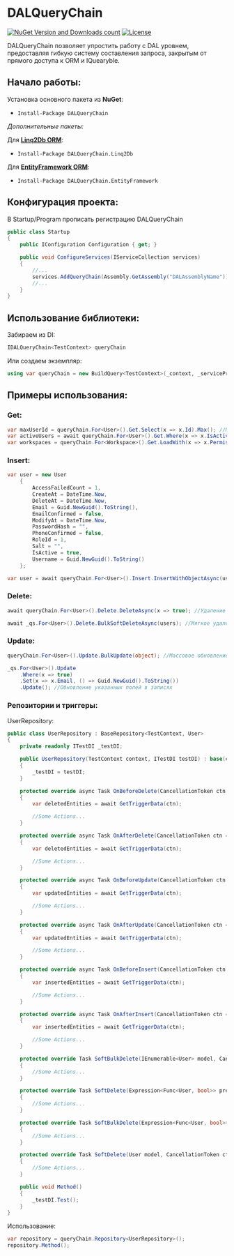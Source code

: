 # **DALQueryChain**

[![NuGet Version and Downloads count](https://buildstats.info/nuget/DALQueryChain?includePreReleases=true)](https://www.nuget.org/packages/DALQueryChain/)
[![License](https://img.shields.io/github/license/linq2db/linq2db)](LICENSE.txt)

DALQueryChain позволяет упростить работу с DAL уровнем, предоставляя гибкую систему составления запроса, закрытым от прямого доступа к ORM и IQuearyble.

## **Начало работы:**

Установка основного пакета из **NuGet**:
* `Install-Package DALQueryChain`

*Дополнительные пакеты:*

Для [**Linq2Db ORM**](https://github.com/linq2db/linq2db):
* `Install-Package DALQueryChain.Linq2Db`

Для [**EntityFramework ORM**](https://github.com/dotnet/efcore):
* `Install-Package DALQueryChain.EntityFramework`


## **Конфигурация проекта:**

В Startup/Program прописать регистрацию DALQueryChain

```cs
public class Startup
{
    public IConfiguration Configuration { get; }

    public void ConfigureServices(IServiceCollection services)
    {
        //...
        services.AddQueryChain(Assembly.GetAssembly("DALAssemblyName"));
        //...
    }
}
```

## **Использование библиотеки:**

Забираем из DI:

```cs
IDALQueryChain<TestContext> queryChain
```

Или создаем экземпляр:

```cs
using var queryChain = new BuildQuery<TestContext>(_context, _serviceProvider);
```

## Примеры использования:
### **Get:**

```cs
var maxUserId = queryChain.For<User>().Get.Select(x => x.Id).Max(); //Получение максимального Id
var activeUsers = await queryChain.For<User>().Get.Where(x => x.IsActive).ToListAsync(); //Получение активных записей
var workspaces = queryChain.For<Workspace>().Get.LoadWith(x => x.Permissions).ThenLoad(x => x.Users); //Получение записей с зависимостями
```

### **Insert:**

```cs
var user = new User
    {
        AccessFailedCount = 1,
        CreateAt = DateTime.Now,
        DeleteAt = DateTime.Now,
        Email = Guid.NewGuid().ToString(),
        EmailConfirmed = false,
        ModifyAt = DateTime.Now,
        PasswordHash = "",
        PhoneConfirmed = false,
        RoleId = 1,
        Salt = "",
        IsActive = true,
        Username = Guid.NewGuid().ToString()
    };

var user = await queryChain.For<User>().Insert.InsertWithObjectAsync(user); // Вставка записи в таблицу с ее возвратом
```

### **Delete:**

```cs
await queryChain.For<User>().Delete.DeleteAsync(x => true); //Удаление всех записей в таблице

await _qs.For<User>().Delete.BulkSoftDeleteAsync(users); //Мягкое удаление (необходимо переопределение в репозитории)
```

### **Update:**

```cs
queryChain.For<User>().Update.BulkUpdate(object); //Массовое обновление записей

_qs.For<User>().Update
    .Where(x => true)
    .Set(x => x.Email, () => Guid.NewGuid().ToString())
    .Update(); //Обновление указанных полей в записях

```

### **Репозитории и триггеры:**

UserRepository:
```cs
public class UserRepository : BaseRepository<TestContext, User>
{
    private readonly ITestDI _testDI;

    public UserRepository(TestContext context, ITestDI testDI) : base(context)
    {
        _testDI = testDI;
    }

    protected override async Task OnBeforeDelete(CancellationToken ctn = default)
    {
        var deletedEntities = await GetTriggerData(ctn);

        //Some Actions...
    }

    protected override async Task OnAfterDelete(CancellationToken ctn = default)
    {
        var deletedEntities = await GetTriggerData(ctn);

        //Some Actions...
    }

    protected override async Task OnBeforeUpdate(CancellationToken ctn = default)
    {
        var updatedEntities = await GetTriggerData(ctn);

        //Some Actions...
    }

    protected override async Task OnAfterUpdate(CancellationToken ctn = default)
    {
        var updatedEntities = await GetTriggerData(ctn);

        //Some Actions...
    }

    protected override async Task OnBeforeInsert(CancellationToken ctn = default)
    {
        var insertedEntities = await GetTriggerData(ctn);

        //Some Actions...
    }

    protected override async Task OnAfterInsert(CancellationToken ctn = default)
    {
        var insertedEntities = await GetTriggerData(ctn);

        //Some Actions...
    }

    protected override Task SoftBulkDelete(IEnumerable<User> model, CancellationToken ctn = default)
    {
        //Some Actions...
    }

    protected override Task SoftDelete(Expression<Func<User, bool>> predicate, CancellationToken ctn = default)
    {
        //Some Actions...
    }

    protected override Task SoftBulkDelete(Expression<Func<User, bool>> predicate, CancellationToken ctn = default)
    {
        //Some Actions...
    }

    protected override Task SoftDelete(User model, CancellationToken ctn = default)
    {
        //Some Actions...
    }

    public void Method()
    {
        _testDI.Test();
    }
}
```

Использование:

```cs
var repository = queryChain.Repository<UserRepository>();
repository.Method();
```
